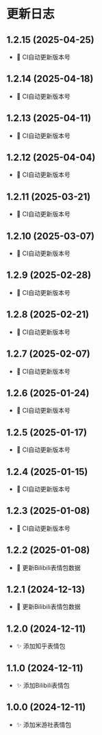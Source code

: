 # 更新日志

## 1.2.15 (2025-04-25)

- 🍱 CI自动更新版本号

## 1.2.14 (2025-04-18)

- 🍱 CI自动更新版本号

## 1.2.13 (2025-04-11)

- 🍱 CI自动更新版本号

## 1.2.12 (2025-04-04)

- 🍱 CI自动更新版本号

## 1.2.11 (2025-03-21)

- 🍱 CI自动更新版本号

## 1.2.10 (2025-03-07)

- 🍱 CI自动更新版本号

## 1.2.9 (2025-02-28)

- 🍱 CI自动更新版本号

## 1.2.8 (2025-02-21)

- 🍱 CI自动更新版本号

## 1.2.7 (2025-02-07)

- 🍱 CI自动更新版本号

## 1.2.6 (2025-01-24)

- 🍱 CI自动更新版本号

## 1.2.5 (2025-01-17)

- 🍱 CI自动更新版本号

## 1.2.4 (2025-01-15)

- 🍱 CI自动更新版本号

## 1.2.3 (2025-01-08)

- 🍱 CI自动更新版本号

## 1.2.2 (2025-01-08)

- 🍱 更新Bilibili表情包数据

## 1.2.1 (2024-12-13)

- 🍱 更新Bilibili表情包数据

## 1.2.0 (2024-12-11)

- ✨ 添加知乎表情包

## 1.1.0 (2024-12-11)

- ✨ 添加Bilibili表情包

## 1.0.0 (2024-12-11)

- ✨ 添加米游社表情包
